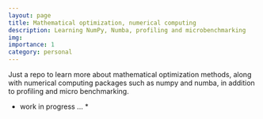 ```yaml
---
layout: page
title: Mathematical optimization, numerical computing
description: Learning NumPy, Numba, profiling and microbenchmarking
img:
importance: 1
category: personal
---
```


Just a repo to learn more about mathematical optimization methods, along with numerical computing packages such as numpy and numba, in addition to profiling and micro benchmarking.

* work in progress ... *